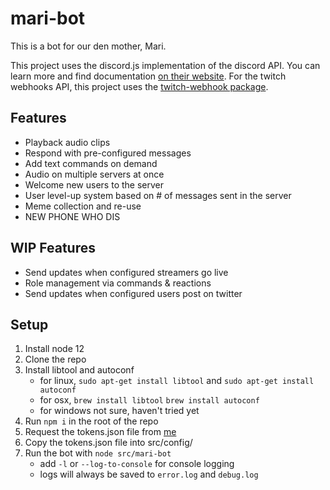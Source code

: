 # mari-bot
This is a bot for our den mother, Mari. 

This project uses the discord.js implementation of the discord API. You can learn more and find documentation [on their website](https://discord.js.org).
For the twitch webhooks API, this project uses the [twitch-webhook package](https://www.npmjs.com/package/twitch-webhook).

## Features
* Playback audio clips
* Respond with pre-configured messages
* Add text commands on demand
* Audio on multiple servers at once
* Welcome new users to the server
* User level-up system based on # of messages sent in the server
* Meme collection and re-use
* NEW PHONE WHO DIS

## WIP Features
* Send updates when configured streamers go live
* Role management via commands & reactions
* Send updates when configured users post on twitter

## Setup
1. Install node 12
2. Clone the repo
3. Install  libtool and autoconf
    * for linux, `sudo apt-get install libtool` and `sudo apt-get install autoconf`
    * for osx, `brew install libtool` `brew install autoconf`
    * for windows not sure, haven't tried yet
4. Run `npm i` in the root of the repo
5. Request the tokens.json file from [me](t.jhutch44@gmail.com)
6. Copy the tokens.json file into src/config/
7. Run the bot with `node src/mari-bot`
    * add `-l` or `--log-to-console` for console logging
    * logs will always be saved to `error.log` and `debug.log`
